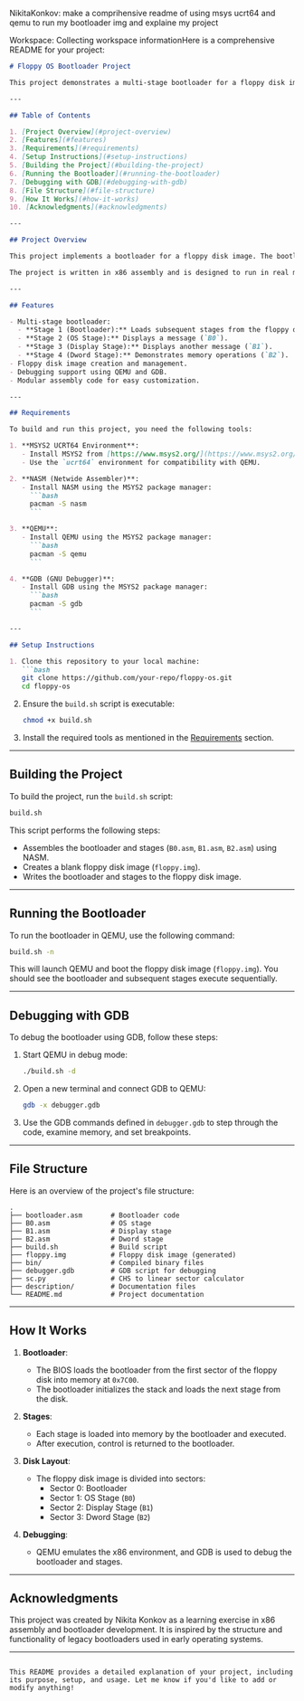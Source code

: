 NikitaKonkov: make a comprihensive readme of using msys ucrt64 and qemu to run my bootloader img and explaine my project

Workspace: Collecting workspace informationHere is a comprehensive README for your project:

```markdown
# Floppy OS Bootloader Project

This project demonstrates a multi-stage bootloader for a floppy disk image. It includes a bootloader and additional stages that are loaded sequentially from the floppy disk. The project is designed to run on an emulated x86 environment using QEMU and can be built and debugged using the MSYS2 UCRT64 environment.

---

## Table of Contents

1. [Project Overview](#project-overview)
2. [Features](#features)
3. [Requirements](#requirements)
4. [Setup Instructions](#setup-instructions)
5. [Building the Project](#building-the-project)
6. [Running the Bootloader](#running-the-bootloader)
7. [Debugging with GDB](#debugging-with-gdb)
8. [File Structure](#file-structure)
9. [How It Works](#how-it-works)
10. [Acknowledgments](#acknowledgments)

---

## Project Overview

This project implements a bootloader for a floppy disk image. The bootloader is responsible for loading and executing additional stages from the disk. Each stage performs specific tasks, such as displaying messages or performing operations, and then returns control to the bootloader.

The project is written in x86 assembly and is designed to run in real mode. It uses BIOS interrupts for disk I/O and screen output.

---

## Features

- Multi-stage bootloader:
  - **Stage 1 (Bootloader):** Loads subsequent stages from the floppy disk.
  - **Stage 2 (OS Stage):** Displays a message (`B0`).
  - **Stage 3 (Display Stage):** Displays another message (`B1`).
  - **Stage 4 (Dword Stage):** Demonstrates memory operations (`B2`).
- Floppy disk image creation and management.
- Debugging support using QEMU and GDB.
- Modular assembly code for easy customization.

---

## Requirements

To build and run this project, you need the following tools:

1. **MSYS2 UCRT64 Environment**:
   - Install MSYS2 from [https://www.msys2.org/](https://www.msys2.org/).
   - Use the `ucrt64` environment for compatibility with QEMU.

2. **NASM (Netwide Assembler)**:
   - Install NASM using the MSYS2 package manager:
     ```bash
     pacman -S nasm
     ```

3. **QEMU**:
   - Install QEMU using the MSYS2 package manager:
     ```bash
     pacman -S qemu
     ```

4. **GDB (GNU Debugger)**:
   - Install GDB using the MSYS2 package manager:
     ```bash
     pacman -S gdb
     ```

---

## Setup Instructions

1. Clone this repository to your local machine:
   ```bash
   git clone https://github.com/your-repo/floppy-os.git
   cd floppy-os
   ```

2. Ensure the `build.sh` script is executable:
   ```bash
   chmod +x build.sh
   ```

3. Install the required tools as mentioned in the [Requirements](#requirements) section.

---

## Building the Project

To build the project, run the `build.sh` script:

```bash
build.sh
```

This script performs the following steps:
- Assembles the bootloader and stages (`B0.asm`, `B1.asm`, `B2.asm`) using NASM.
- Creates a blank floppy disk image (`floppy.img`).
- Writes the bootloader and stages to the floppy disk image.

---

## Running the Bootloader

To run the bootloader in QEMU, use the following command:

```bash
build.sh -n
```

This will launch QEMU and boot the floppy disk image (`floppy.img`). You should see the bootloader and subsequent stages execute sequentially.

---

## Debugging with GDB

To debug the bootloader using GDB, follow these steps:

1. Start QEMU in debug mode:
   ```bash
   ./build.sh -d
   ```

2. Open a new terminal and connect GDB to QEMU:
   ```bash
   gdb -x debugger.gdb
   ```

3. Use the GDB commands defined in `debugger.gdb` to step through the code, examine memory, and set breakpoints.

---

## File Structure

Here is an overview of the project's file structure:

```
.
├── bootloader.asm       # Bootloader code
├── B0.asm               # OS stage
├── B1.asm               # Display stage
├── B2.asm               # Dword stage
├── build.sh             # Build script
├── floppy.img           # Floppy disk image (generated)
├── bin/                 # Compiled binary files
├── debugger.gdb         # GDB script for debugging
├── sc.py                # CHS to linear sector calculator
├── description/         # Documentation files
└── README.md            # Project documentation
```

---

## How It Works

1. **Bootloader**:
   - The BIOS loads the bootloader from the first sector of the floppy disk into memory at `0x7C00`.
   - The bootloader initializes the stack and loads the next stage from the disk.

2. **Stages**:
   - Each stage is loaded into memory by the bootloader and executed.
   - After execution, control is returned to the bootloader.

3. **Disk Layout**:
   - The floppy disk image is divided into sectors:
     - Sector 0: Bootloader
     - Sector 1: OS Stage (`B0`)
     - Sector 2: Display Stage (`B1`)
     - Sector 3: Dword Stage (`B2`)

4. **Debugging**:
   - QEMU emulates the x86 environment, and GDB is used to debug the bootloader and stages.

---

## Acknowledgments

This project was created by Nikita Konkov as a learning exercise in x86 assembly and bootloader development. It is inspired by the structure and functionality of legacy bootloaders used in early operating systems.

---
```

This README provides a detailed explanation of your project, including its purpose, setup, and usage. Let me know if you'd like to add or modify anything!